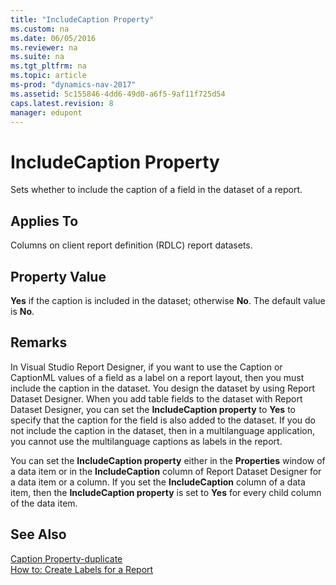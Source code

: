 ```yaml
---
title: "IncludeCaption Property"
ms.custom: na
ms.date: 06/05/2016
ms.reviewer: na
ms.suite: na
ms.tgt_pltfrm: na
ms.topic: article
ms-prod: "dynamics-nav-2017"
ms.assetid: 5c155846-4dd6-49d0-a6f5-9af11f725d54
caps.latest.revision: 8
manager: edupont
---
```

# IncludeCaption Property
Sets whether to include the caption of a field in the dataset of a report.  
  
## Applies To  
 Columns on client report definition \(RDLC\) report datasets.  
  
## Property Value  
 **Yes** if the caption is included in the dataset; otherwise **No**. The default value is **No**.  
  
## Remarks  
 In Visual Studio Report Designer, if you want to use the Caption or CaptionML values of a field as a label on a report layout, then you must include the caption in the dataset. You design the dataset by using Report Dataset Designer. When you add table fields to the dataset with Report Dataset Designer, you can set the **IncludeCaption property** to **Yes** to specify that the caption for the field is also added to the dataset. If you do not include the caption in the dataset, then in a multilanguage application, you cannot use the multilanguage captions as labels in the report.  
  
 You can set the **IncludeCaption property** either in the **Properties** window of a data item or in the **IncludeCaption** column of Report Dataset Designer for a data item or a column. If you set the **IncludeCaption** column of a data item, then the **IncludeCaption property** is set to **Yes** for every child column of the data item.  
  
## See Also  
 [Caption Property-duplicate](Caption-Property-duplicate.md)   
 [How to: Create Labels for a Report](How-to--Create%20Labels%20for%20a%20Report.md)